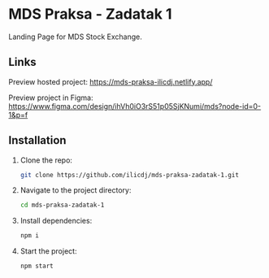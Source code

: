 # MDS Praksa - Zadatak 1

Landing Page for MDS Stock Exchange. 

## Links

Preview hosted project: https://mds-praksa-ilicdj.netlify.app/

Preview project in Figma: https://www.figma.com/design/ihVh0iO3rS51p05SjKNumi/mds?node-id=0-1&p=f

## Installation

1. Clone the repo:
   ```bash
   git clone https://github.com/ilicdj/mds-praksa-zadatak-1.git
   ```
2. Navigate to the project directory:
   ```bash
   cd mds-praksa-zadatak-1
   ```
3. Install dependencies:
   ```bash
   npm i
   ```
4. Start the project:
   ```bash
   npm start
   ```   
